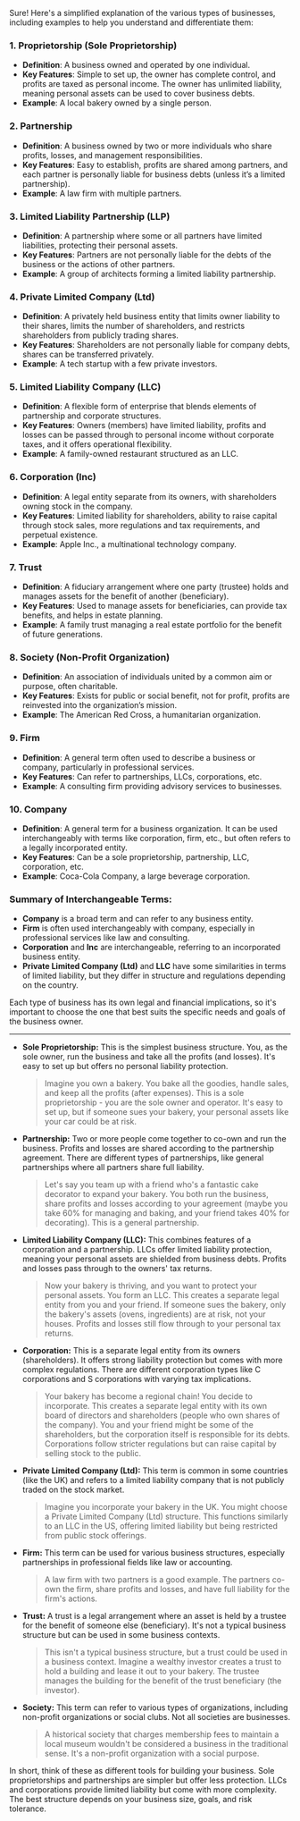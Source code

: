 Sure! Here's a simplified explanation of the various types of businesses, including examples to help you understand and differentiate them:

### 1. **Proprietorship (Sole Proprietorship)**
- **Definition**: A business owned and operated by one individual.
- **Key Features**: Simple to set up, the owner has complete control, and profits are taxed as personal income. The owner has unlimited liability, meaning personal assets can be used to cover business debts.
- **Example**: A local bakery owned by a single person.

### 2. **Partnership**
- **Definition**: A business owned by two or more individuals who share profits, losses, and management responsibilities.
- **Key Features**: Easy to establish, profits are shared among partners, and each partner is personally liable for business debts (unless it’s a limited partnership).
- **Example**: A law firm with multiple partners.

### 3. **Limited Liability Partnership (LLP)**
- **Definition**: A partnership where some or all partners have limited liabilities, protecting their personal assets.
- **Key Features**: Partners are not personally liable for the debts of the business or the actions of other partners.
- **Example**: A group of architects forming a limited liability partnership.

### 4. **Private Limited Company (Ltd)**
- **Definition**: A privately held business entity that limits owner liability to their shares, limits the number of shareholders, and restricts shareholders from publicly trading shares.
- **Key Features**: Shareholders are not personally liable for company debts, shares can be transferred privately.
- **Example**: A tech startup with a few private investors.

### 5. **Limited Liability Company (LLC)**
- **Definition**: A flexible form of enterprise that blends elements of partnership and corporate structures.
- **Key Features**: Owners (members) have limited liability, profits and losses can be passed through to personal income without corporate taxes, and it offers operational flexibility.
- **Example**: A family-owned restaurant structured as an LLC.

### 6. **Corporation (Inc)**
- **Definition**: A legal entity separate from its owners, with shareholders owning stock in the company.
- **Key Features**: Limited liability for shareholders, ability to raise capital through stock sales, more regulations and tax requirements, and perpetual existence.
- **Example**: Apple Inc., a multinational technology company.

### 7. **Trust**
- **Definition**: A fiduciary arrangement where one party (trustee) holds and manages assets for the benefit of another (beneficiary).
- **Key Features**: Used to manage assets for beneficiaries, can provide tax benefits, and helps in estate planning.
- **Example**: A family trust managing a real estate portfolio for the benefit of future generations.

### 8. **Society (Non-Profit Organization)**
- **Definition**: An association of individuals united by a common aim or purpose, often charitable.
- **Key Features**: Exists for public or social benefit, not for profit, profits are reinvested into the organization’s mission.
- **Example**: The American Red Cross, a humanitarian organization.

### 9. **Firm**
- **Definition**: A general term often used to describe a business or company, particularly in professional services.
- **Key Features**: Can refer to partnerships, LLCs, corporations, etc.
- **Example**: A consulting firm providing advisory services to businesses.

### 10. **Company**
- **Definition**: A general term for a business organization. It can be used interchangeably with terms like corporation, firm, etc., but often refers to a legally incorporated entity.
- **Key Features**: Can be a sole proprietorship, partnership, LLC, corporation, etc.
- **Example**: Coca-Cola Company, a large beverage corporation.

### Summary of Interchangeable Terms:
- **Company** is a broad term and can refer to any business entity.
- **Firm** is often used interchangeably with company, especially in professional services like law and consulting.
- **Corporation** and **Inc** are interchangeable, referring to an incorporated business entity.
- **Private Limited Company (Ltd)** and **LLC** have some similarities in terms of limited liability, but they differ in structure and regulations depending on the country.

Each type of business has its own legal and financial implications, so it's important to choose the one that best suits the specific needs and goals of the business owner.

___
* **Sole Proprietorship:** This is the simplest business structure. You, as the sole owner, run the business and take all the profits (and losses). It's easy to set up but offers no personal liability protection.

  > Imagine you own a bakery. You bake all the goodies, handle sales, and keep all the profits (after expenses). This is a sole proprietorship - you are the sole owner and operator. It's easy to set up, but if someone sues your bakery, your personal assets like your car could be at risk.
* **Partnership:** Two or more people come together to co-own and run the business. Profits and losses are shared according to the partnership agreement. There are different types of partnerships, like general partnerships where all partners share full liability.

  > Let's say you team up with a friend who's a fantastic cake decorator to expand your bakery. You both run the business, share profits and losses according to your agreement (maybe you take 60% for managing and baking, and your friend takes 40% for decorating). This is a general partnership.
* **Limited Liability Company (LLC):** This combines features of a corporation and a partnership. LLCs offer limited liability protection, meaning your personal assets are shielded from business debts. Profits and losses pass through to the owners' tax returns.

  > Now your bakery is thriving, and you want to protect your personal assets. You form an LLC. This creates a separate legal entity from you and your friend. If someone sues the bakery, only the bakery's assets (ovens, ingredients) are at risk, not your houses. Profits and losses still flow through to your personal tax returns.
* **Corporation:** This is a separate legal entity from its owners (shareholders). It offers strong liability protection but comes with more complex regulations. There are different corporation types like C corporations and S corporations with varying tax implications.

  > Your bakery has become a regional chain! You decide to incorporate. This creates a separate legal entity with its own board of directors and shareholders (people who own shares of the company). You and your friend might be some of the shareholders, but the corporation itself is responsible for its debts. Corporations follow stricter regulations but can raise capital by selling stock to the public. 
* **Private Limited Company (Ltd):** This term is common in some countries (like the UK) and refers to a limited liability company that is not publicly traded on the stock market.

  > Imagine you incorporate your bakery in the UK. You might choose a Private Limited Company (Ltd) structure. This functions similarly to an LLC in the US, offering limited liability but being restricted from public stock offerings.
* **Firm:** This term can be used for various business structures, especially partnerships in professional fields like law or accounting.

  > A law firm with two partners is a good example. The partners co-own the firm, share profits and losses, and have full liability for the firm's actions.
* **Trust:** A trust is a legal arrangement where an asset is held by a trustee for the benefit of someone else (beneficiary). It's not a typical business structure but can be used in some business contexts.

  > This isn't a typical business structure, but a trust could be used in a business context. Imagine a wealthy investor creates a trust to hold a building and lease it out to your bakery. The trustee manages the building for the benefit of the trust beneficiary (the investor).
* **Society:** This term can refer to various types of organizations, including non-profit organizations or social clubs. Not all societies are businesses.

  > A historical society that charges membership fees to maintain a local museum wouldn't be considered a business in the traditional sense. It's a non-profit organization with a social purpose.

In short, think of these as different tools for building your business. Sole proprietorships and partnerships are simpler but offer less protection. LLCs and corporations provide limited liability but come with more complexity. The best structure depends on your business size, goals, and risk tolerance.

